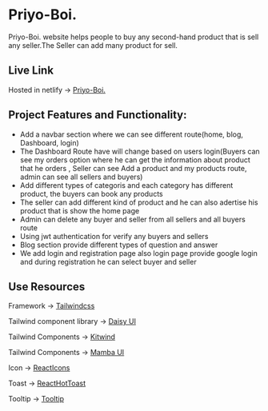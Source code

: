 # Priyo-Boi.

Priyo-Boi. website helps people to buy any second-hand product that is sell any seller.The Seller can add many product for sell.

## Live Link

Hosted in netlify -> [Priyo-Boi.](https://priyo-boi.netlify.app/)

## Project Features and Functionality:

- Add a navbar section where we can see different route(home, blog, Dashboard, login)
- The Dashboard Route have will change based on users login(Buyers can see my orders option where he can get the information about product that he orders , Seller can see Add a product and my products route, admin can see all sellers and buyers)
- Add different types of categoris and each category has different product, the buyers can book any products
- The seller can add different kind of product and he can also adertise his product that is show the home page
- Admin can delete any buyer and seller from all sellers and all buyers route
- Using jwt authentication for verify any buyers and sellers
- Blog section provide different types of question and answer
- We add login and registration page also login page provide google login and during registration he can select buyer and seller

## Use Resources

Framework -> [Tailwindcss](https://tailwindcss.com/)

Tailwind component library -> [Daisy UI](https://daisyui.com/)

Tailwind Components -> [Kitwind](https://kitwind.io/products/kometa/components)

Tailwind Components -> [Mamba UI](https://www.mambaui.com/components)

Icon -> [ReactIcons](https://react-icons.github.io/react-icons/)

Toast -> [ReactHotToast](https://react-hot-toast.com/)

Tooltip -> [Tooltip](https://www.npmjs.com/package/react-tippy)
